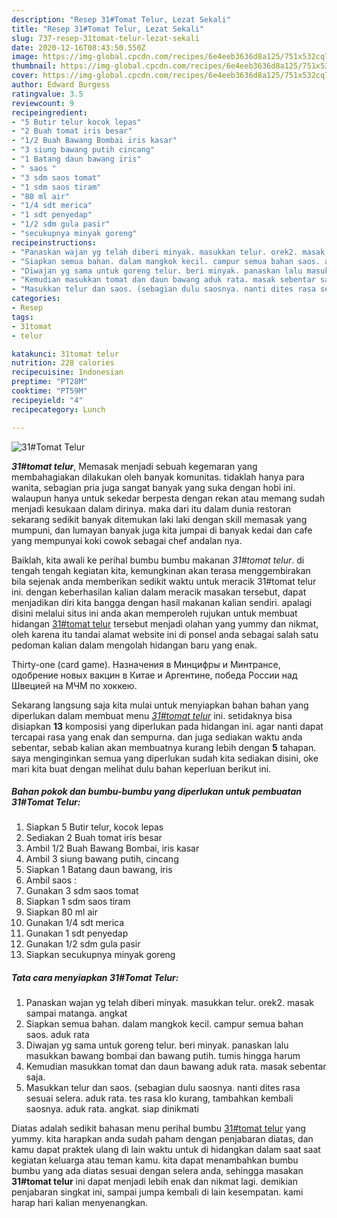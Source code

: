 ```yaml
---
description: "Resep 31#Tomat Telur, Lezat Sekali"
title: "Resep 31#Tomat Telur, Lezat Sekali"
slug: 737-resep-31tomat-telur-lezat-sekali
date: 2020-12-16T08:43:50.550Z
image: https://img-global.cpcdn.com/recipes/6e4eeb3636d8a125/751x532cq70/31tomat-telur-foto-resep-utama.jpg
thumbnail: https://img-global.cpcdn.com/recipes/6e4eeb3636d8a125/751x532cq70/31tomat-telur-foto-resep-utama.jpg
cover: https://img-global.cpcdn.com/recipes/6e4eeb3636d8a125/751x532cq70/31tomat-telur-foto-resep-utama.jpg
author: Edward Burgess
ratingvalue: 3.5
reviewcount: 9
recipeingredient:
- "5 Butir telur kocok lepas"
- "2 Buah tomat iris besar"
- "1/2 Buah Bawang Bombai iris kasar"
- "3 siung bawang putih cincang"
- "1 Batang daun bawang iris"
- " saos "
- "3 sdm saos tomat"
- "1 sdm saos tiram"
- "80 ml air"
- "1/4 sdt merica"
- "1 sdt penyedap"
- "1/2 sdm gula pasir"
- "secukupnya minyak goreng"
recipeinstructions:
- "Panaskan wajan yg telah diberi minyak. masukkan telur. orek2. masak sampai matanga. angkat"
- "Siapkan semua bahan. dalam mangkok kecil. campur semua bahan saos. aduk rata"
- "Diwajan yg sama untuk goreng telur. beri minyak. panaskan lalu masukkan bawang bombai dan bawang putih. tumis hingga harum"
- "Kemudian masukkan tomat dan daun bawang aduk rata. masak sebentar saja."
- "Masukkan telur dan saos. (sebagian dulu saosnya. nanti dites rasa sesuai selera. aduk rata. tes rasa klo kurang, tambahkan kembali saosnya. aduk rata. angkat. siap dinikmati"
categories:
- Resep
tags:
- 31tomat
- telur

katakunci: 31tomat telur 
nutrition: 228 calories
recipecuisine: Indonesian
preptime: "PT28M"
cooktime: "PT59M"
recipeyield: "4"
recipecategory: Lunch

---
```



![31#Tomat Telur](https://img-global.cpcdn.com/recipes/6e4eeb3636d8a125/751x532cq70/31tomat-telur-foto-resep-utama.jpg)

<b><i>31#tomat telur</i></b>, Memasak menjadi sebuah kegemaran yang membahagiakan dilakukan oleh banyak komunitas. tidaklah hanya para wanita, sebagian pria juga sangat banyak yang suka dengan hobi ini. walaupun hanya untuk sekedar berpesta dengan rekan atau memang sudah menjadi kesukaan dalam dirinya. maka dari itu dalam dunia restoran sekarang sedikit banyak ditemukan laki laki dengan skill memasak yang mumpuni, dan lumayan banyak juga kita jumpai di banyak kedai dan cafe yang mempunyai koki cowok sebagai chef andalan nya.

Baiklah, kita awali ke perihal bumbu bumbu makanan <i>31#tomat telur</i>. di tengah tengah kegiatan kita, kemungkinan akan terasa menggembirakan bila sejenak anda memberikan sedikit waktu untuk meracik 31#tomat telur ini. dengan keberhasilan kalian dalam meracik masakan tersebut, dapat menjadikan diri kita bangga dengan hasil makanan kalian sendiri. apalagi disini melalui situs ini anda akan memperoleh rujukan untuk membuat hidangan <u>31#tomat telur</u> tersebut menjadi olahan yang yummy dan nikmat, oleh karena itu tandai alamat website ini di ponsel anda sebagai salah satu pedoman kalian dalam mengolah hidangan baru yang enak.

Thirty-one (card game). Назначения в Минцифры и Минтрансе, одобрение новых вакцин в Китае и Аргентине, победа России над Швецией на МЧМ по хоккею.


Sekarang langsung saja kita mulai untuk menyiapkan bahan bahan yang diperlukan dalam membuat menu <u><i>31#tomat telur</i></u> ini. setidaknya bisa disiapkan <b>13</b> komposisi yang diperlukan pada hidangan ini. agar nanti dapat tercapai rasa yang enak dan sempurna. dan juga sediakan waktu anda sebentar, sebab kalian akan membuatnya kurang lebih dengan <b>5</b> tahapan. saya menginginkan semua yang diperlukan sudah kita sediakan disini, oke mari kita buat dengan melihat dulu bahan keperluan berikut ini.

<!--inarticleads1-->

##### Bahan pokok dan bumbu-bumbu yang diperlukan untuk pembuatan 31#Tomat Telur:

1. Siapkan 5 Butir telur, kocok lepas
1. Sediakan 2 Buah tomat iris besar
1. Ambil 1/2 Buah Bawang Bombai, iris kasar
1. Ambil 3 siung bawang putih, cincang
1. Siapkan 1 Batang daun bawang, iris
1. Ambil  saos :
1. Gunakan 3 sdm saos tomat
1. Siapkan 1 sdm saos tiram
1. Siapkan 80 ml air
1. Gunakan 1/4 sdt merica
1. Gunakan 1 sdt penyedap
1. Gunakan 1/2 sdm gula pasir
1. Siapkan secukupnya minyak goreng




<!--inarticleads2-->

##### Tata cara menyiapkan 31#Tomat Telur:

1. Panaskan wajan yg telah diberi minyak. masukkan telur. orek2. masak sampai matanga. angkat
1. Siapkan semua bahan. dalam mangkok kecil. campur semua bahan saos. aduk rata
1. Diwajan yg sama untuk goreng telur. beri minyak. panaskan lalu masukkan bawang bombai dan bawang putih. tumis hingga harum
1. Kemudian masukkan tomat dan daun bawang aduk rata. masak sebentar saja.
1. Masukkan telur dan saos. (sebagian dulu saosnya. nanti dites rasa sesuai selera. aduk rata. tes rasa klo kurang, tambahkan kembali saosnya. aduk rata. angkat. siap dinikmati




Diatas adalah sedikit bahasan menu perihal bumbu <u>31#tomat telur</u> yang yummy. kita harapkan anda sudah paham dengan penjabaran diatas, dan kamu dapat praktek ulang di lain waktu untuk di hidangkan dalam saat saat kegiatan keluarga atau teman kamu. kita dapat menambahkan bumbu bumbu yang ada diatas sesuai dengan selera anda, sehingga masakan <b>31#tomat telur</b> ini dapat menjadi lebih enak dan nikmat lagi. demikian penjabaran singkat ini, sampai jumpa kembali di lain kesempatan. kami harap hari kalian menyenangkan.
